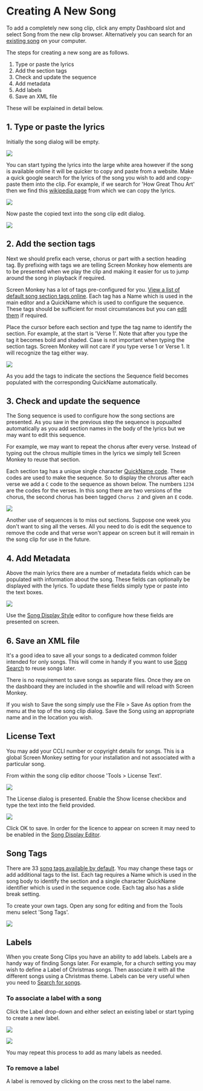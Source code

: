 # Creating A New Song

To add a completely new song clip, click any empty Dashboard slot and select Song from the new clip browser. Alternatively you can search for an [existing song](SongSearch.md) on your computer.

The steps for creating a new song are as follows.

1. Type or paste the lyrics
2. Add the section tags
3. Check and update the sequence
4. Add metadata
5. Add labels
6. Save an XML file

These will be explained in detail below.

## 1. Type or paste the lyrics
Initially the song dialog will be empty.

![](../../../images/song-empty.png)

You can start typing the lyrics into the large white area however if the song is available online it will be quicker to copy and paste from a website. Make a quick google search for the lyrics of the song you wish to add and copy-paste them into the clip. For example, if we search for 'How Great Thou Art' then we find this [wikipedia page](https://en.wikipedia.org/wiki/How_Great_Thou_Art) from which we can copy the lyrics.

![](../../../images/wikipedia-howgreat2.png)

Now paste the copied text into the song clip edit dialog.

![](../../../images/song-edit-words.png)

## 2. Add the section tags
Next we should prefix each verse, chorus or part with a section heading tag. By prefixing with tags we are telling Screen Monkey how elements are to be presented when we play the clip and making it easier for us to jump around the song in playback if required.

Screen Monkey has a lot of tags pre-configured for you. [View a list of default song section tags online](SongTags.md). Each tag has a Name which is used in the main editor and a QuickName which is used to configure the sequence. These tags should be sufficient for most circumstances but you can [edit them](#edit-song-tags) if required.

Place the cursor before each section and type the tag name to identify the section. For example, at the start is 'Verse 1'. Note that after you type the tag it becomes bold and shaded. Case is not important when typing the section tags. Screen Monkey will not care if you type verse 1 or Verse 1. It will recognize the tag either way.

![](../../../images/song-edit-words-sequence.png)

As you add the tags to indicate the sections the Sequence field becomes populated with the corresponding QuickName automatically.

## 3. Check and update the sequence
The Song sequence is used to configure how the song sections are presented. As you saw in the previous step the sequence is popualted automatically as you add section names in the body of the lyrics but we may want to edit this sequence.

For example, we may want to repeat the chorus after every verse. Instead of typing out the chrous multiple times in the lyrics we simply tell Screen Monkey to reuse that section. 

Each section tag has a unique single character [QuickName code](SongTags.md). These codes are used to make the sequence. So to display the chrorus after each verse we add a `C` code to the sequence as shown below. The numbers `1234` are the codes for the verses. In this song there are two versions of the chorus, the second chorus has been tagged `Chorus 2` and given an `E` code.

![](../../../images/song-edit-sequence.png)

Another use of sequences is to miss out sections. Suppose one week you don't want to sing all the verses. All you need to do is edit the sequence to remove the code and that verse won't appear on screen but it will remain in the song clip for use in the future.

## 4. Add Metadata
Above the main lyrics there are a number of metadata fields which can be populated with information about the song. These fields can optionally be displayed with the lyrics. To update these fields simply type or paste into the text boxes.

![](../../../images/song-editor-metadata.png)

Use the [Song Display Style](SongDisplay.md) editor to configure how these fields are presented on screen.

## 6. Save an XML file
It's a good idea to save all your songs to a dedicated common folder intended for only songs. This will come in handy if you want to use [Song Search](SongSearch.md) to reuse songs later. 

There is no requirement to save songs as separate files. Once they are on the dashboard they are included in the showfile and will reload with Screen Monkey.

If you wish to Save the song simply use the File > Save As option from the menu at the top of the song clip dialog. Save the Song using an appropriate name and in the location you wish. 

## License Text
You may add your CCLI number or copyright details for songs. This is a global Screen Monkey setting for your installation and not associated with a particular song.

From within the song clip editor choose 'Tools > License Text'.

![](../../../images/CCLI1.png)

The License dialog is presented. Enable the Show license checkbox and type the text into the field provided.

![](../../../images/CCLI2.png)

Click OK to save. In order for the licence to appear on screen it may need to be enabled in the [Song Display Editor](SongDisplay.md).

## Song Tags 
There are 33 [song tags available by default](SongTags.md). You may change these tags or add additional tags to the list. Each tag requires a Name which is used in the song body to identify the section and a single character QuickName identifier which is used in the sequence code. Each tag also has a slide break setting. 

To create your own tags. Open any song for editing and from the Tools menu select 'Song Tags'. 

![](../../../images/song-tags.png)

## Labels
When you create Song Clips you have an ability to add labels. Labels are a handy way of finding Songs later. For example, for a church setting you may wish to define a Label of Christmas songs. Then associate it with all the different songs using a Christmas theme. Labels can be very useful when you need to [Search for songs](SongSearch.md).

### To associate a label with a song
Click the Label drop-down and either select an existing label or start typing to create a new label.

![](../../../images/song-label-new.png)

![](../../../images/song-label-hymn.png)

You may repeat this process to add as many labels as needed.

### To remove a label
A label is removed by clicking on the cross next to the label name.
